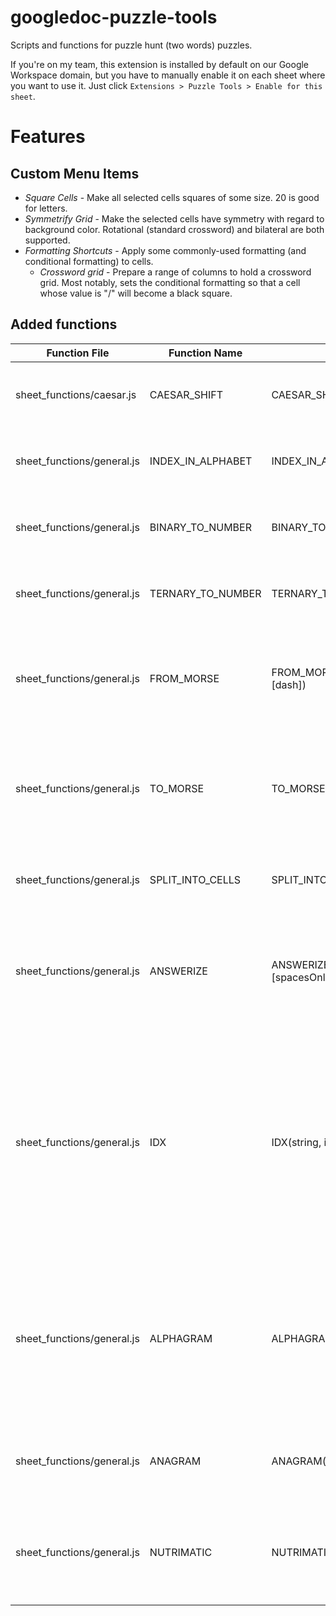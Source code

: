 # googledoc-puzzle-tools
Scripts and functions for puzzle hunt (two words) puzzles.

If you're on my team, this extension is installed by default on our Google Workspace domain, but you have to manually enable it on each sheet where you want to use it. Just click `Extensions > Puzzle Tools > Enable for this sheet`.

# Features

## Custom Menu Items
*  *Square Cells* - Make all selected cells squares of some size. 20 is good for letters.
*  *Symmetrify Grid* - Make the selected cells have symmetry with regard to background color.
    Rotational (standard crossword) and bilateral are both supported.
*  *Formatting Shortcuts* - Apply some commonly-used formatting (and conditional formatting) to cells.
    * *Crossword grid* - Prepare a range of columns to hold a crossword grid.
       Most notably, sets the conditional formatting so that a cell whose
       value is "/" will become a black square.

## Added functions

Function File              | Function Name     | Usage                             | Purpose
-------------------------- | ----------------- | ---------------------------       | --------------------------------------------------
sheet_functions/caesar.js  | CAESAR_SHIFT      | CAESAR_SHIFT(string, shift)       | Shift every letter in a string by a certain amount
sheet_functions/general.js | INDEX_IN_ALPHABET | INDEX_IN_ALPHABET(index)          | Return the nth letter in the alphabet from an index.
sheet_functions/general.js | BINARY_TO_NUMBER  | BINARY_TO_NUMBER(string)          | Converts a binary string into a decimal number.
sheet_functions/general.js | TERNARY_TO_NUMBER | TERNARY_TO_NUMBER(string)         | Converts a ternary string into a decimal number.
sheet_functions/general.js | FROM_MORSE        | FROM_MORSE(string, [dot], [dash]) | Converts a string of Morse to plaintext. Supports optional dot and dash characters.
sheet_functions/general.js | TO_MORSE          | TO_MORSE(string, [delimiter])     | Converts a plaintext string to Morse.  Separates characters in output with optional delimiter.
sheet_functions/general.js | SPLIT_INTO_CELLS  | SPLIT_INTO_CELLS(string)          | Put each character of the input into its own cell to the right.
sheet_functions/general.js | ANSWERIZE         | ANSWERIZE(string, [spacesOnly])   | Strip non-alpha characters and uppercase the input.  Optionally strip spaces only.
sheet_functions/general.js | IDX               | IDX(string, indexOrList)          | Index the Nth letter of the given string. You usually want to `ANSWERIZE` the string first. `indexOrList` can be a space-delimited list of numbers, if you want to index multiple letters at once.
sheet_functions/general.js | ALPHAGRAM         | ALPHAGRAM(string, [results])      | Alphabetizes the letters of a string. You can use this, e.g., to check whether two strings are anagrams of each other (they will have equal alphagrams).
sheet_functions/general.js | ANAGRAM           | ANAGRAM(string, [results])        | Look up anagrams and return n results (default is 10)
sheet_functions/general.js | NUTRIMATIC        | NUTRIMATIC(string, [results])     | Look up nutrimatic results for a query and return n results (default is 10)
